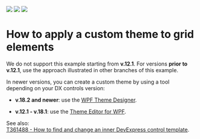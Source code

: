 <!-- default badges list -->
![](https://img.shields.io/endpoint?url=https://codecentral.devexpress.com/api/v1/VersionRange/128648162/12.1.2%2B)
[![](https://img.shields.io/badge/Open_in_DevExpress_Support_Center-FF7200?style=flat-square&logo=DevExpress&logoColor=white)](https://supportcenter.devexpress.com/ticket/details/E1134)
[![](https://img.shields.io/badge/📖_How_to_use_DevExpress_Examples-e9f6fc?style=flat-square)](https://docs.devexpress.com/GeneralInformation/403183)
<!-- default badges end -->
# How to apply a custom theme to grid elements

We do not support this example starting from **v.12.1**. For versions **prior to v.12.1**, use the approach illustrated in other branches of this example.

In newer versions, you can create a custom theme by using a tool depending on your DX controls version:

* **v.18.2 and newer**: use the [WPF Theme Designer](http://docs.devexpress.com/WpfThemeDesigner/118707/wpf-theme-designer).

* **v.12.1 - v.18.1**: use the [Theme Editor for WPF](http://docs.devexpress.com/WpfThemeEditor/10429/wpf-theme-editor).

See also:  
[T361488 - How to find and change an inner DevExpress control template](https://www.devexpress.com/Support/Center/Question/Details/T361488).
